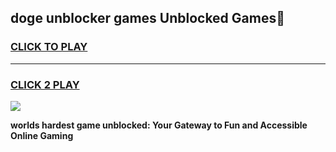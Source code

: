 
## doge unblocker games Unblocked Games👋
<h3>
<a href="https://premium.freeplayer.one?title=doge_unblocker_games&ref=16F">CLICK TO PLAY</a></h3>
<hr>

<h3>
<a href="https://premium.freeplayer.one?title=doge_unblocker_games&ref=16F">CLICK 2 PLAY</a>
  
</h3>

<a href="https://premium.freeplayer.one?title=doge_unblocker_games&ref=16F/"><img src="https://clearcache.store/games.png"></a>


**worlds hardest game unblocked: Your Gateway to Fun and Accessible Online Gaming**
